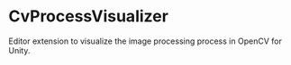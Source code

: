 # CvProcessVisualizer
Editor extension to visualize the image processing process in OpenCV for Unity.
